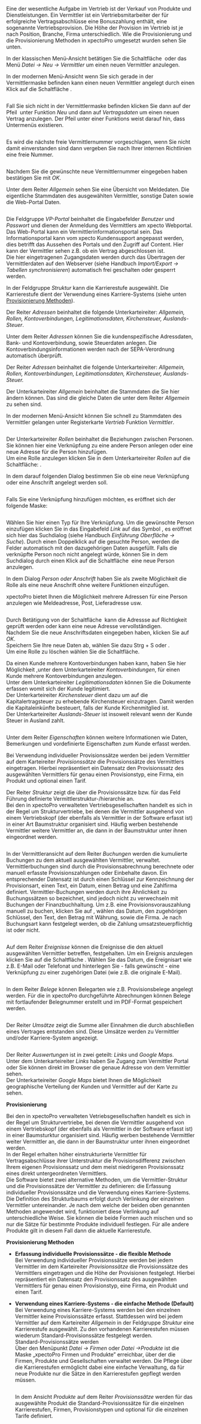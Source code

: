 <!DOCTYPE html>
<html>
<head>
<meta charset="utf-8">
<meta name="viewport" content="width=device-width, initial-scale=1.0">
<title>400_Vertriebspartner.md</title>
<link rel="stylesheet" href="https://stackedit.io/res-min/themes/base.css" />
<script type="text/javascript" src="https://cdn.mathjax.org/mathjax/latest/MathJax.js?config=TeX-AMS_HTML"></script>
</head>
<body><div class="container"><p>Eine der wesentliche Aufgabe im Vertrieb ist der Verkauf von Produkte und Dienstleistungen. Ein Vermittler ist ein Vertriebsmitarbeiter der für erfolgreiche Vertragsabschlüsse eine Bonuszahlung enthält, eine sogenannte Vertriebsprovision. Die Höhe der Provision im Vertrieb ist je nach Position, Branche, Firma unterschiedlich. Wie die Provisionierung und die Provisionierung Methoden in xpectoPro umgesetzt wurden sehen Sie unten.</p>

<p>In der klassischen Menü-Ansicht betätigen Sie die Schaltfläche <img src="http://xpecto.github.io/docs/img/img_1461159468938.png" alt="" title=""> oder das Menü <em>Datei → Neu → Vermittler</em> um einen neuen Vermittler anzulegen.</p>

<p>In der modernen Menü-Ansicht wenn Sie sich gerade in der Vermittlermaske befinden kann einen neuen Vermittler angelegt durch einen Klick auf die Schaltfläche <img src="http://xpecto.github.io/docs/img/img_1461160123775.png" alt="" title="">.</p>

<p><img src="http://xpecto.github.io/docs/img/img_1461153154297.png" alt="" title=""></p>

<p>Fall Sie sich nicht in der Vermittlermaske befinden klicken Sie dann auf der Pfeil  <img src="http://xpecto.github.io/docs/img/img_1461153569579.png" alt="" title=""> unter Funktion <em>Neu</em> und dann auf <em>Vertragsdaten</em> um einen neuen Vertrag anzulegen. Der Pfeil unter einer Funktions weist darauf hin, dass Untermenüs existieren.</p>

<p><img src="http://xpecto.github.io/docs/img/img_1461151120846.png" alt="" title=""></p>

<p>Es wird die nächste freie Vermittlernummer vorgeschlagen, wenn Sie nicht damit einverstanden sind dann vergeben Sie nach Ihrer internen Richtlinien eine freie Nummer.</p>

<p><img src="http://xpecto.github.io/docs/img/img_1461160772099.png" alt="" title=""></p>

<p>Nachdem Sie die gewünschte neue Vermittlernummer eingegeben haben bestätigen Sie mit <em>OK</em>. </p>

<p>Unter dem Reiter <em>Allgemein</em> sehen Sie eine Übersicht von Meldedaten. Die eigentliche Stammdaten des ausgewählten Vermittler, sonstige Daten sowie die Web-Portal Daten. </p>

<p><img src="http://xpecto.github.io/docs/img/img_1461162279212.png" alt="" title=""></p>

<p>Die Feldgruppe <em>VP-Portal</em> beinhaltet die Eingabefelder <em>Benutzer</em> und <em>Passwort</em> und dienen der Anmeldung des Vermittlers am xpecto Webportal.  <br>
Das Web-Portal kann ein Vermittlerinformationsportal sein. Das Informationsportal kann vom xpecto Kundensupport angepasst werden, dies betrifft das Aussehen des Portals und den Zugriff auf Content. Hier kann der Vermittler sehen z.B. ob ein Vertrag abgeschlossen ist.  <br>
Die hier eingetragenen Zugangsdaten werden durch das Übertragen der Vermittlerdaten auf den Webserver (siehe Handbuch <em>Import/Export → Tabellen synchronisieren</em>) automatisch frei geschalten oder gesperrt werden.</p>

<p>In der Feldgruppe <em>Struktur</em> kann die Karrierestufe ausgewählt. Die Karrierestufe dient der Verwendung eines Karriere-Systems (siehe unten <a href="#id1">Provisionierung Methoden</a>).</p>

<p>Der Reiter <em>Adressen</em> beinhaltet die folgende Unterkarteireiter: <em>Allgemein, Rollen, Kontoverbindungen, Legitimationsdaten, Kirchensteuer, Auslands-Steuer</em>.</p>

<p>Unter dem Reiter <em>Adressen</em> können Sie die kundenspezifische Adressdaten, Bank- und Kontoverbindung, sowie Steuerdaten anlegen.  Die Kontoverbindungsinformationen werden nach der SEPA-Verordnung automatisch überprüft.  </p>

<p>Der Reiter <em>Adressen</em> beinhaltet die folgende Unterkarteireiter: <em>Allgemein, Rollen, Kontoverbindungen, Legitimationsdaten, Kirchensteuer, Auslands-Steuer.</em></p>

<p>Der Unterkarteireiter <em>Allgemein</em> beinhaltet die Stammdaten die Sie hier ändern können. Das sind die gleiche Daten die unter dem Reiter <em>Allgemein</em> zu sehen sind.</p>

<p>In der modernen Menü-Ansicht können Sie schnell zu Stammdaten des Vermittler gelangen unter Registerkarte <em>Vertrieb</em> Funktion <em>Vermittler</em>.</p>

<p><img src="http://xpecto.github.io/docs/img/img_1461165138201.png" alt="" title=""></p>

<p>Der Unterkarteireiter <em>Rollen</em> beinhaltet die Beziehungen zwischen Personen. Sie können hier eine Verknüpfung zu eine andere Person anlegen oder eine neue Adresse für die Person hinzufügen.  <br>
Um eine Rolle anzulegen klicken Sie in dem Unterkarteireiter <em>Rollen</em> auf die Schaltfläche:  <img src="http://xpecto.github.io/docs/img/img_1461165104119.png" alt="" title="">. </p>

<p>In dem darauf folgenden Dialog bestimmen Sie ob eine neue Verknüpfung oder eine Anschrift angelegt werden soll.</p>

<p><img src="http://xpecto.github.io/docs/img/img_1438074839670.png" alt="" title=""></p>

<p>Falls Sie eine Verknüpfung hinzufügen möchten, es eröffnet sich der folgende Maske:</p>

<p><img src="http://xpecto.github.io/docs/img/img_1438084400120.png" alt="" title=""></p>

<p>Wählen Sie hier einen Typ für Ihre Verknüpfung. Um die gewünschte Person einzufügen klicken Sie in das Eingabefeld <em>Link</em> auf das Symbol <img src="http://xpecto.github.io/docs/img/img_1461165205134.png" alt="" title="">, es eröffnet sich hier das Suchdialog (siehe Handbuch <em>Einführung Oberfläche → Suche</em>). Durch einen Doppelklick auf die gesuchte Person, werden die Felder automatisch mit den dazugehörigen Daten ausgefüllt. Falls die verknüpfte Person noch nicht angelegt würde, können Sie in dem Suchdialog durch einen Klick auf die Schaltfläche <img src="http://xpecto.github.io/docs/img/img_1438327864939.png" alt="" title=""> eine neue Person anzulegen.</p>

<p>In dem Dialog <em>Person oder Anschrift</em> haben Sie als zweite Möglichkeit die Rolle als  eine neue Anschrift ohne weitere Funktionen einzufügen. </p>

<p>xpectoPro bietet Ihnen die Möglichkeit mehrere Adressen für eine Person anzulegen wie Meldeadresse, Post, Lieferadresse usw. </p>

<p><img src="http://xpecto.github.io/docs/img/img_1438074994809.png" alt="" title=""></p>

<p>Durch Betätigung von der Schaltfläche <img src="http://xpecto.github.io/docs/img/img_1418999829813.png" alt="" title=""> kann die Adressse auf Richtigkeit geprüft werden oder kann eine neue Adresse vervollständigen.  <br>
Nachdem Sie die neue Anschriftsdaten eingegeben haben, klicken Sie auf <em>OK</em>.  <br>
Speichern Sie Ihre neue Daten ab,  wählen Sie  dazu Strg + S oder  <img src="http://xpecto.github.io/docs/img/img_1438089018212.png" alt="" title="">. <br>
Um eine Rolle zu löschen wählen Sie die Schaltfläche<img src="http://xpecto.github.io/docs/img/img_1438330503651.png" alt="" title="">.</p>

<p>Da einen Kunde mehrere Kontoverbindungen haben kann, haben Sie hier Möglichkeit ,unter dem Unterkarteireiter <em>Kontoverbindungen</em>, für einen Kunde mehrere Kontoverbindungen anzulegen. <br>
Unter dem Unterkarteireiter <em>Legitimationsdaten</em> können Sie die Dokumente erfassen womit sich der Kunde legitimiert. <br>
Der Unterkarteireiter <em>Kirchensteuer</em> dient dazu um auf die Kapitalertragsteuer zu erhebende Kirchensteuer einzutragen.  Damit werden die  Kapitaleinkünfte besteuert, falls der Kunde Kirchenmitglied ist.  <br>
Der Unterkarteireiter <em>Auslands-Steuer</em> ist insoweit relevant wenn der Kunde Steuer in Ausland zahlt.</p>

<p><img src="http://xpecto.github.io/docs/img/img_1443176705989.png" alt="" title=""></p>

<p>Unter dem Reiter <em>Eigenschaften</em> können weitere Informationen wie Daten, Bemerkungen und vordefinierte Eigenschaften zum Kunde erfasst werden.</p>

<p>Bei Verwendung individueller Provisionssätze werden bei jedem Vermittler auf dem Karteireiter <em>Provisionssätze</em> die Provisionssätze des Vermittlers eingetragen. Hierbei repräsentiert ein Datensatz den Provisionssatz des ausgewählten Vermittlers für genau einen Provisionstyp, eine Firma, ein Produkt und optional einen Tarif. </p>

<p>Der Reiter <em>Struktur</em> zeigt die über die Provisionssätze bzw. für das Feld Führung definierte Vermittlerstruktur-/hierarchie an. <br>
Bei den in xpectoPro verwalteten Vertriebsgesellschaften handelt es sich in der Regel um Strukturvertriebe, bei denen die Vermittler ausgehend von einem Vertriebskopf (der ebenfalls als Vermittler in der Software erfasst ist) in einer Art Baumstruktur organisiert sind. Häufig werben bestehende Vermittler weitere Vermittler an, die dann in der Baumstruktur unter ihnen eingeordnet werden.</p>

<p><img src="http://xpecto.github.io/docs/img/img_1438602553303.png" alt="" title=""></p>

<p>In der Vermittleransicht auf dem Reiter <em>Buchungen</em> werden die kumulierte Buchungen zu dem aktuell ausgewählten Vermittler, verwaltet. <br>
Vermittlerbuchungen sind durch die Provisionsabrechnung berechnete oder manuell erfasste Provisionszahlungen oder Einbehalte davon. Ein entsprechender Datensatz ist durch einen Schlüssel zur Kennzeichnung der Provisionsart, einen Text, ein Datum, einen Betrag und eine Zahlfirma definiert. Vermittler-Buchungen werden durch ihre Ähnlichkeit zu Buchungssätzen so bezeichnet, sind jedoch nicht zu verwechseln mit Buchungen der Finanzbuchhaltung. Um z.B. eine Provisionsvorauszahlung manuell zu buchen, klicken Sie auf <img src="http://xpecto.github.io/docs/img/img046.png" alt="" title="">, wählen das Datum, den zugehörigen Schlüssel, den Text, den Betrag mit Währung, sowie die Firma. Je nach Buchungsart kann festgelegt werden, ob die Zahlung umsatzsteuerpflichtig ist oder nicht.</p>

<p><img src="http://xpecto.github.io/docs/img/img_1438593920330.png" alt="" title=""></p>

<p>Auf dem Reiter <em>Ereignisse</em> können die Ereignisse die den aktuell ausgewählten Vermittler betreffen, festgehalten. Um ein Ereignis anzulegen klicken Sie auf die Schaltfläche <img src="http://xpecto.github.io/docs/img/img_1443176427714.png" alt="" title="">. Wählen Sie das Datum, die Ereignisart wie z.B. E-Mail oder Telefonat und hinterlegen Sie - falls gewünscht - eine Verknüpfung zu einer zugehörigen Datei (wie z.B. die originale E-Mail).</p>

<p><img src="http://xpecto.github.io/docs/img/img_1443176299286.png" alt="" title=""></p>

<p>In dem Reiter <em>Belege</em> können Belegarten wie z.B. Provisionsbelege angelegt werden. Für die in xpectoPro durchgeführte Abrechnungen können Belege mit fortlaufender Belegnummer erstellt und im PDF-Format gespeichert werden.</p>

<p><img src="http://xpecto.github.io/docs/img/img_1438594583641.png" alt="" title=""></p>

<p>Der Reiter <em>Umsätze</em> zeigt die Summe aller Einnahmen die durch abschließen eines Vertrages  entstanden sind. Diese Umsätze werden zu Vermittler und/oder Karriere-System angezeigt.</p>

<p><img src="http://xpecto.github.io/docs/img/img_1438764896853.png" alt="" title=""></p>

<p>Der Reiter <em>Auswertungen</em> ist in zwei geteilt: <em>Links</em> und <em>Google Maps</em>. <br>
Unter dem Unterkarteireiter <em>Links</em> haben Sie Zugang zum Vermittler Portal oder Sie können direkt im Browser die genaue Adresse von dem Vermittler sehen. <br>
Der Unterkarteireiter <em>Google Maps</em> bietet Ihnen die Möglichkeit geographische Verteilung der Kunden und Vermittler auf der Karte zu sehen.</p>

<p><strong>Provisionierung</strong> </p>

<p>Bei den in xpectoPro verwalteten Vetriebsgesellschaften handelt es sich in der Regel um Strukturvertriebe, bei denen die Vermittler ausgehend von einem Vertriebskopf (der ebenfalls als Vermittler in der Software erfasst ist) in einer Baumsturktur organisiert sind. Häufig werben bestehende Vermittler weiter Vermittler an, die dann in der Baumstruktur unter ihnen eingeordnet werden.  <br>
In der Regel erhalten höher einstrukturierte Vermittler für Vertragsabschlüsse ihrer Unterstruktur die Provisionsdifferenz zwischen Ihrem eigenen Provisionssatz und dem meist niedrigeren Provisionssatz eines direkt untergeordneten Vermittlers. <br>
Die Software bietet zwei alternative Methoden, um die Vermittler-Struktur und die Provisionssätze der Vermittler zu definieren: die Erfassung individueller Provisionssätze und die Verwendung eines Karriere-Systems. Die Definition des Strukturbaums erfolgt durch Verlinkung der einzelnen Vermittler untereinander. Je nach dem welche der beiden oben genannten Methoden angewendet wird, funktioniert diese Verlinkung auf unterschiedliche Weise. Sie können die beide Formen auch mischen und so nur die Sätze für bestimmte Produkte individuell festlegen. Für alle andere Produkte gilt in diesem Fall dann die aktuelle Karrierestufe.</p>

<p><a id="id1"><strong>Provisionierung Methoden</strong></a></p>

<ul>
<li><p><strong>Erfassung individuelle Provisionssätze - die flexible Methode</strong>  <br>
Bei Verwendung individueller Provisionssätze werden bei jedem Vermittler im dem Karteireiter <em>Provisionssätze</em> die Provisionssätze des Vermittlers eingetragen und die Höhe der Provisionen festgelegt. Hierbei repräsentiert ein Datensatz den Provisionssatz des ausgewählten Vermittlers für genau einen Provisionstyp, eine Firma, ein Produkt und einen Tarif.</p></li>
<li><p><strong>Verwendung eines Karriere-Systems - die einfache Methode (Default)</strong> Bei Verwendung eines Karriere-Systems werden bei den einzelnen Vermittler keine Provisionssätze erfasst. Stattdessen wird bei jedem Vermittler auf dem Karteireiter <em>Allgemein</em> in der Feldgruppe <em>Struktur</em> eine Karrierestufe ausgewählt. Zu den vorhandenen Karrierestufen müssen wiederum Standard-Provisionssätze festgelegt werden.  <br>
Standard-Provisionssätze werden  <br>
Über den Menüpunkt <em>Datei  → Firmen</em> oder <em>Datei →Produkte</em> ist die Maske „xpectoPro Firmen und Produkte” erreichbar, über der die Firmen, Produkte und Gesellschaften verwaltet werden. Die Pflege über die Karrierestufen ermöglicht dabei eine einfache Verwaltung, da für neue Produkte nur die Sätze in den Karrierestufen gepflegt werden müssen. </p>

<p><img src="http://xpecto.github.io/docs/img/img_1461162961629.png" alt="" title=""></p>

<p>In dem Ansicht <em>Produkte</em> auf dem Reiter <em>Provisionssätze</em> werden für das ausgewählte Produkt die Standard-Provisionssätze für die einzelnen Karrierestufen, Firmen, Provisionstypen und optional für die einzelnen Tarife definiert.</p></li>
</ul>

<p><img src="http://xpecto.github.io/docs/img/img_1461163074222.png" alt="" title=""></p></div></body>
</html>